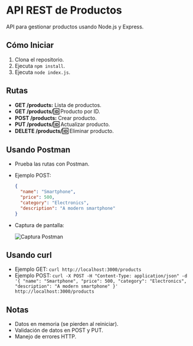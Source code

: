 # API REST de Productos

API para gestionar productos usando Node.js y Express.

## Cómo Iniciar

1.  Clona el repositorio.
2.  Ejecuta `npm install`.
3.  Ejecuta `node index.js`.

## Rutas

* **GET /products:** Lista de productos.
* **GET /products/:id:** Producto por ID.
* **POST /products:** Crear producto.
* **PUT /products/:id:** Actualizar producto.
* **DELETE /products/:id:** Eliminar producto.

## Usando Postman

* Prueba las rutas con Postman.
* Ejemplo POST:

    ```json
    {
      "name": "Smartphone",
      "price": 500,
      "category": "Electronics",
      "description": "A modern smartphone"
    }
    ```

* Captura de pantalla:

    ![Captura Postman](![](image.png))

## Usando curl

* Ejemplo GET: `curl http://localhost:3000/products`
* Ejemplo POST:
    `curl -X POST -H "Content-Type: application/json" -d '{ "name": "Smartphone", "price": 500, "category": "Electronics", "description": "A modern smartphone" }' http://localhost:3000/products`

## Notas

* Datos en memoria (se pierden al reiniciar).
* Validación de datos en POST y PUT.
* Manejo de errores HTTP.